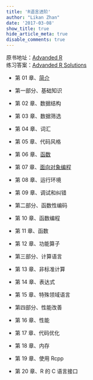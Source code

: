 ```yaml
---
title: 'R语言进阶'
author: "Likan Zhan"
date: '2017-03-08'
show_title: true
hide_article_meta: true
disable_comments: true
---
```


原书地址：[Advanded R](http://adv-r.had.co.nz)
<br>
练习答案：[Advanded R Solutions](https://bookdown.org/Tazinho/Advanced-R-Solutions/)

 - 第 01 章、[简介](/cn/read/advanced_r/ch-01/)

- 第一部分、基础知识

 - 第 02 章、数据结构
 - 第 03 章、数据筛选
 - 第 04 章、词汇
 - 第 05 章、代码风格
 - 第 06 章、[函数](/cn/read/advanced_r/ch-06/)
 - 第 07 章、[面向对象编程](/cn/read/advanced_r/ch-07/)
 - 第 08 章、运行环境
 - 第 09 章、调试和纠错

- 第二部分、函数性编码

 - 第 10 章、函数编程
 - 第 11 章、函数
 - 第 12 章、功能算子

- 第三部分、计算语言

 - 第 13 章、非标准计算
 - 第 14 章、表达式
 - 第 15 章、特殊领域语言

- 第四部分、性能改善

 - 第 16 章、性能
 - 第 17 章、代码优化
 - 第 18 章、内存
 - 第 19 章、使用 Rcpp
 - 第 20 章、R 的 C 语言接口
